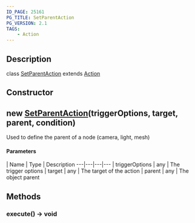 ```yaml
---
ID_PAGE: 25161
PG_TITLE: SetParentAction
PG_VERSION: 2.1
TAGS:
    - Action
---
```

## Description

class [SetParentAction](/classes/2.3/SetParentAction) extends [Action](/classes/2.3/Action)



## Constructor

## new [SetParentAction](/classes/2.3/SetParentAction)(triggerOptions, target, parent, condition)

Used to define the parent of a node (camera, light, mesh)

#### Parameters
 | Name | Type | Description
---|---|---|---
 | triggerOptions | any |   The trigger options
 | target | any |   The target of the action
 | parent | any |   The object parent
## Methods

### execute() &rarr; void


